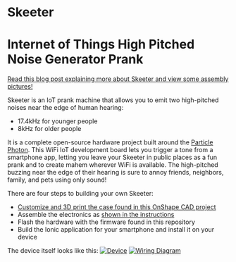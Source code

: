 # Skeeter
# Internet of Things High Pitched Noise Generator Prank

[Read this blog post explaining more about Skeeter and view some assembly pictures!](https://wordpress.com/post/kevinmichaelloeffler.com/382)

Skeeter is an IoT prank machine that allows you to emit two high-pitched noises near the edge of human hearing:

  - 17.4kHz for younger people
  - 8kHz for older people

It is a complete open-source hardware project built around the [Particle Photon](https://store.particle.io/#photon). This WiFi IoT development board lets you trigger a tone from a smartphone app, letting you leave your Skeeter in public places as a fun prank and to create mahem wherever WiFi is available. The high-pitched buzzing near the edge of their hearing is sure to annoy friends, neighbors, family, and pets using only sound!

There are four steps to building your own Skeeter:

  - [Customize and 3D print the case found in this OnShape CAD project](https://cad.onshape.com/documents/eaf8c742fe950d3f27224622/w/907f9782731e8bab2e05c4b4/e/c1cb65d4cc90d45319c4068d)
  - Assemble the electronics as [shown in the instructions](https://wordpress.com/post/kevinmichaelloeffler.com/382)
  - Flash the hardware with the firmware found in this repository
  - Build the Ionic application for your smartphone and install it on your device

The device itself looks like this:
[![Device](https://kevinmichaelloeffler.files.wordpress.com/2017/05/20170521_205914-e1495832870940.jpg?w=1544)]()
[![Wiring Diagram](https://kevinmichaelloeffler.files.wordpress.com/2017/05/skeeter_bb.png)]()
